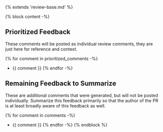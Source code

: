 {% extends 'review-base.md' %}

{% block content -%}
## Prioritized Feedback

These comments will be posted as individual review comments, 
they are just here for reference and context.

{% for comment in prioritized_comments -%}
- {{ comment }}
{% endfor -%}

## Remaining Feedback to Summarize

These are additional comments that were generated, but will not be posted individually.
Summarize this feedback primarily so that the author of the PR is at least broadly aware of this feedback as well.

{% for comment in comments -%}
- {{ comment }}
{% endfor -%}
{% endblock %}